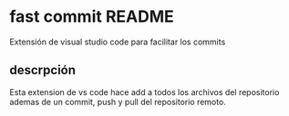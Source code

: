 # fast commit README

Extensión de visual studio code para facilitar los commits 

## descrpción

Esta extension de vs code hace add a todos los archivos del repositorio ademas de un commit, push y pull del repositorio remoto.

